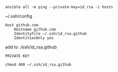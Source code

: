 ```shell
ansible all -m ping --private-key=id_rsa -i hosts
```

~/.ssh/config


```shell
Host github.com
    Hostname github.com
    IdentityFile ~/.ssh/id_rsa.github
    IdentitiesOnly yes
```
add to ./ssh/id_rsa.github
```shell
PRIVATE KEY
```

```
chmod 400 ~/.ssh/id_rsa.github
```
